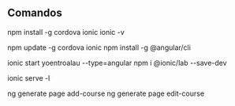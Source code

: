 ## Comandos

npm install -g cordova ionic
ionic -v

npm update -g cordova ionic
npm install -g @angular/cli

ionic start yoentroalau --type=angular
npm i @ionic/lab --save-dev

ionic serve -l

ng generate page add-course
ng generate page edit-course

